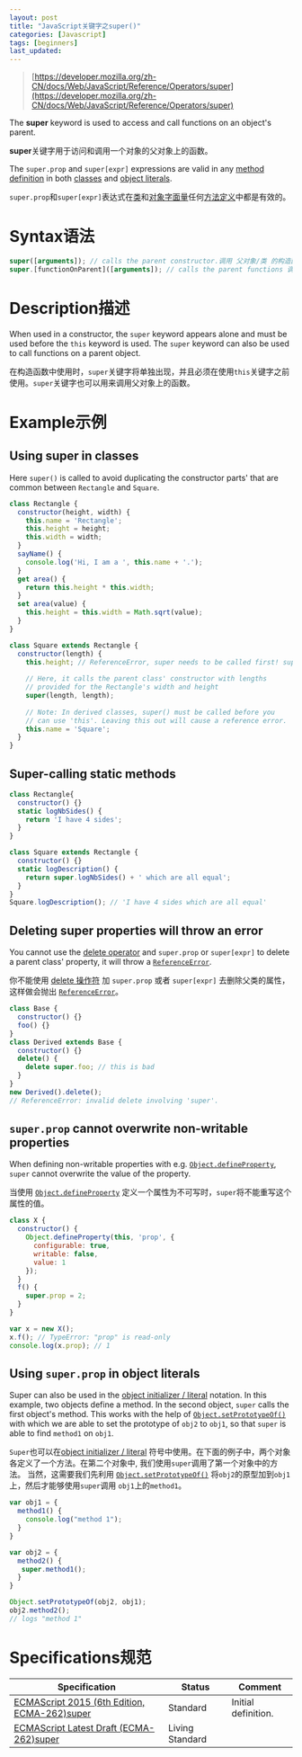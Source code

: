 ```yaml
---
layout: post
title: "JavaScript关键字之super()"
categories: [Javascript]
tags: [beginners]
last_updated:
---
```


> [https://developer.mozilla.org/zh-CN/docs/Web/JavaScript/Reference/Operators/super](https://developer.mozilla.org/zh-CN/docs/Web/JavaScript/Reference/Operators/super)



The **super** keyword is used to access and call functions on an object's parent.

**super**关键字用于访问和调用一个对象的父对象上的函数。

The `super.prop` and `super[expr]` expressions are valid in any [method definition](https://developer.mozilla.org/en-US/docs/Web/JavaScript/Reference/Functions/Method_definitions) in both [classes](https://developer.mozilla.org/en-US/docs/Web/JavaScript/Reference/Classes) and [object literals](https://developer.mozilla.org/en-US/docs/Web/JavaScript/Reference/Operators/Object_initializer).

`super.prop`和`super[expr]`表达式在[类](https://developer.mozilla.org/en-US/docs/Web/JavaScript/Reference/Classes)和[对象字面量](https://developer.mozilla.org/en-US/docs/Web/JavaScript/Reference/Operators/Object_initializer)任何[方法定义](https://developer.mozilla.org/en-US/docs/Web/JavaScript/Reference/Functions/Method_definitions)中都是有效的。

# Syntax语法

~~~javascript
super([arguments]); // calls the parent constructor.调用 父对象/类 的构造函数
super.[functionOnParent]([arguments]); // calls the parent functions 调用 父对象/类 上的方法
~~~

# Description描述

When used in a constructor, the `super` keyword appears alone and must be used before the `this` keyword is used. The `super` keyword can also be used to call functions on a parent object.

在构造函数中使用时，`super`关键字将单独出现，并且必须在使用`this`关键字之前使用。`super`关键字也可以用来调用父对象上的函数。

# Example示例

## Using  super in classes

 Here `super()` is called to avoid duplicating the constructor parts' that are common between `Rectangle` and `Square`.



~~~javascript
class Rectangle {
  constructor(height, width) {
    this.name = 'Rectangle';
    this.height = height;
    this.width = width;
  }
  sayName() {
    console.log('Hi, I am a ', this.name + '.');
  }
  get area() {
    return this.height * this.width;
  }
  set area(value) {
    this.height = this.width = Math.sqrt(value);
  }
}

class Square extends Rectangle {
  constructor(length) {
    this.height; // ReferenceError, super needs to be called first! super需要先被调用
    
    // Here, it calls the parent class' constructor with lengths
    // provided for the Rectangle's width and height
    super(length, length);
    
    // Note: In derived classes, super() must be called before you
    // can use 'this'. Leaving this out will cause a reference error.
    this.name = 'Square';
  }
}
~~~

## Super-calling static methods

~~~javascript
class Rectangle{
  constructor() {}
  static logNbSides() {
    return 'I have 4 sides';
  }
}

class Square extends Rectangle {
  constructor() {}
  static logDescription() {
    return super.logNbSides() + ' which are all equal';
  }
}
Square.logDescription(); // 'I have 4 sides which are all equal'
~~~

## Deleting super properties will throw an error

You cannot use the [delete operator](https://developer.mozilla.org/en-US/docs/Web/JavaScript/Reference/Operators/delete) and `super.prop` or `super[expr]` to delete a parent class' property, it will throw a [`ReferenceError`](https://developer.mozilla.org/en-US/docs/Web/JavaScript/Reference/Global_Objects/ReferenceError).

你不能使用 [delete 操作符](https://developer.mozilla.org/en-US/docs/Web/JavaScript/Reference/Operators/delete) 加 `super.prop` 或者 `super[expr]` 去删除父类的属性，这样做会抛出 [`ReferenceError`](https://developer.mozilla.org/zh-CN/docs/Web/JavaScript/Reference/Global_Objects/ReferenceError)。

~~~javascript
class Base {
  constructor() {}
  foo() {}
}
class Derived extends Base {
  constructor() {}
  delete() {
    delete super.foo; // this is bad
  }
}
new Derived().delete(); 
// ReferenceError: invalid delete involving 'super'.
~~~

## `super.prop` cannot overwrite non-writable properties

When defining non-writable properties with e.g. [`Object.defineProperty`](https://developer.mozilla.org/en-US/docs/Web/JavaScript/Reference/Global_Objects/Object/defineProperty), `super` cannot overwrite the value of the property.

当使用 [`Object.defineProperty`](https://developer.mozilla.org/zh-CN/docs/Web/JavaScript/Reference/Global_Objects/Object/defineProperty) 定义一个属性为不可写时，`super`将不能重写这个属性的值。

```javascript
class X {
  constructor() {
    Object.defineProperty(this, 'prop', {
      configurable: true,
      writable: false, 
      value: 1
    });
  } 
  f() { 
    super.prop = 2;
  }
}

var x = new X();
x.f(); // TypeError: "prop" is read-only
console.log(x.prop); // 1
```

## Using `super.prop` in object literals

Super can also be used in the [object initializer / literal](https://developer.mozilla.org/en-US/docs/Web/JavaScript/Reference/Operators/Object_initializer) notation. In this example, two objects define a method. In the second object, `super` calls the first object's method. This works with the help of [`Object.setPrototypeOf()`](https://developer.mozilla.org/en-US/docs/Web/JavaScript/Reference/Global_Objects/Object/setPrototypeOf) with which we are able to set the prototype of `obj2` to `obj1`, so that `super` is able to find `method1` on `obj1`.

`Super`也可以在[object initializer / literal](https://developer.mozilla.org/en-US/docs/Web/JavaScript/Reference/Operators/Object_initializer) 符号中使用。在下面的例子中，两个对象各定义了一个方法。在第二个对象中, 我们使用`super`调用了第一个对象中的方法。 当然，这需要我们先利用 [`Object.setPrototypeOf()`](https://developer.mozilla.org/zh-CN/docs/Web/JavaScript/Reference/Global_Objects/Object/setPrototypeOf) 将`obj2`的原型加到`obj1`上，然后才能够使用`super`调用 `obj1`上的`method1`。

```javascript
var obj1 = {
  method1() {
    console.log("method 1");
  }
}

var obj2 = {
  method2() {
   super.method1();
  }
}

Object.setPrototypeOf(obj2, obj1);
obj2.method2(); 
// logs "method 1"
```

# Specifications规范

| Specification                            | Status          | Comment             |
| ---------------------------------------- | --------------- | ------------------- |
| [ECMAScript 2015 (6th Edition, ECMA-262)super](http://www.ecma-international.org/ecma-262/6.0/#sec-super-keyword) | Standard        | Initial definition. |
| [ECMAScript Latest Draft (ECMA-262)super](https://tc39.github.io/ecma262/#sec-super-keyword) | Living Standard |                     |

